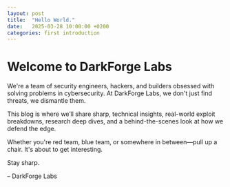 ```yaml
---
layout: post
title:  "Hello World."
date:   2025-03-28 10:00:00 +0200
categories: first introduction
---
```


# Welcome to DarkForge Labs

We're a team of security engineers, hackers, and builders obsessed with solving problems in cybersecurity. At DarkForge Labs, we don't just find threats, we dismantle them.

This blog is where we’ll share sharp, technical insights, real-world exploit breakdowns, research deep dives, and a behind-the-scenes look at how we defend the edge.

Whether you're red team, blue team, or somewhere in between—pull up a chair. It's about to get interesting.

Stay sharp.

– DarkForge Labs

